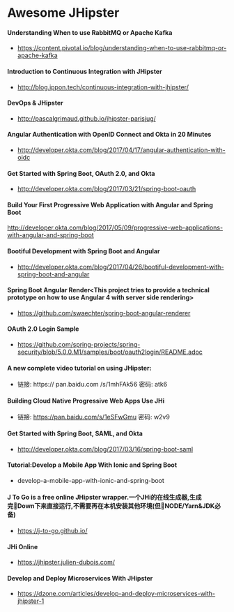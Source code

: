 # Awesome JHipster

#### Understanding When to use RabbitMQ or Apache Kafka
* https://content.pivotal.io/blog/understanding-when-to-use-rabbitmq-or-apache-kafka

#### Introduction to Continuous Integration with JHipster
* http://blog.ippon.tech/continuous-integration-with-jhipster/

#### DevOps & JHipster
* http://pascalgrimaud.github.io/jhipster-parisjug/

#### Angular Authentication with OpenID Connect and Okta in 20 Minutes
* http://developer.okta.com/blog/2017/04/17/angular-authentication-with-oidc

#### Get Started with Spring Boot, OAuth 2.0, and Okta
* http://developer.okta.com/blog/2017/03/21/spring-boot-oauth

#### Build Your First Progressive Web Application with Angular and Spring Boot
http://developer.okta.com/blog/2017/05/09/progressive-web-applications-with-angular-and-spring-boot

#### Bootiful Development with Spring Boot and Angular
* http://developer.okta.com/blog/2017/04/26/bootiful-development-with-spring-boot-and-angular

#### Spring Boot Angular Render<This project tries to provide a technical prototype on how to use Angular 4 with server side rendering>
* https://github.com/swaechter/spring-boot-angular-renderer

#### OAuth 2.0 Login Sample
* https://github.com/spring-projects/spring-security/blob/5.0.0.M1/samples/boot/oauth2login/README.adoc

#### A new complete video tutorial on using JHipster:
* 链接: https:// pan.baidu.com /s/1mhFAk56 密码: atk6

#### Building Cloud Native Progressive Web Apps Use JHi
* 链接: https://pan.baidu.com/s/1eSFwGmu 密码: w2v9

#### Get Started with Spring Boot, SAML, and Okta
* http://developer.okta.com/blog/2017/03/16/spring-boot-saml

#### Tutorial:Develop a Mobile App With Ionic and Spring Boot
* develop-a-mobile-app-with-ionic-and-spring-boot

#### J To Go is a free online JHipster wrapper.一个JHi的在线生成器,生成完Down下来直接运行,不需要再在本机安装其他环境(但NODE/Yarn&JDK必备)
* https://j-to-go.github.io/

#### JHi Online 
* https://jhipster.julien-dubois.com/

#### Develop and Deploy Microservices With JHipster
* https://dzone.com/articles/develop-and-deploy-microservices-with-jhipster-1